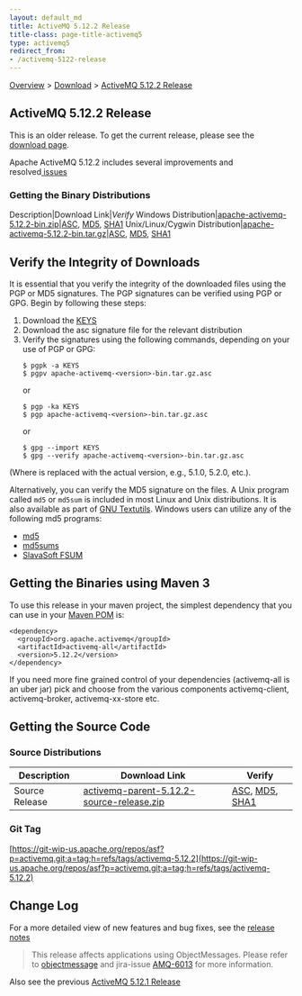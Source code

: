 ```yaml
---
layout: default_md
title: ActiveMQ 5.12.2 Release 
title-class: page-title-activemq5
type: activemq5
redirect_from:
- /activemq-5122-release
---
```


[Overview](overview) > [Download](download) > [ActiveMQ 5.12.2 Release](activemq-5122-release)

ActiveMQ 5.12.2 Release
-----------------------

<div class="alert alert-warning">
  This is an older release. To get the current release, please see the <a href="{{site.baseurl}}/components/classic/download" class="alert-link">download page</a>.
</div>

Apache ActiveMQ 5.12.2 includes several improvements and resolved[ issues](https://issues.apache.org/jira/secure/ReleaseNote.jspa?projectId=12311210&version=12333269)

### Getting the Binary Distributions

Description|Download Link|_Verify_
Windows Distribution|[apache-activemq-5.12.2-bin.zip](http://www.apache.org/dyn/closer.cgi?path=/activemq/5.12.2/apache-activemq-5.12.2-bin.zip)|[ASC](https://www.apache.org/dist/activemq/5.12.2/apache-activemq-5.12.2-bin.zip.asc), [MD5](https://www.apache.org/dist/activemq/5.12.2/apache-activemq-5.12.2-bin.zip.md5), [SHA1](https://www.apache.org/dist/activemq/5.12.2/apache-activemq-5.12.2-bin.zip.sha1)
Unix/Linux/Cygwin Distribution|[apache-activemq-5.12.2-bin.tar.gz](http://www.apache.org/dyn/closer.cgi?path=/activemq/5.12.2/apache-activemq-5.12.2-bin.tar.gz)|[ASC](https://www.apache.org/dist/activemq/5.12.2/apache-activemq-5.12.2-bin.tar.gz.asc), [MD5](https://www.apache.org/dist/activemq/5.12.2/apache-activemq-5.12.2-bin.tar.gz.md5), [SHA1](https://www.apache.org/dist/activemq/5.12.2/apache-activemq-5.12.2-bin.tar.gz.sha1)

Verify the Integrity of Downloads
---------------------------------

It is essential that you verify the integrity of the downloaded files using the PGP or MD5 signatures. The PGP signatures can be verified using PGP or GPG. Begin by following these steps:

1.  Download the [KEYS](http://www.apache.org/dist/activemq/KEYS)
2.  Download the asc signature file for the relevant distribution
3.  Verify the signatures using the following commands, depending on your use of PGP or GPG:
    ```
    $ pgpk -a KEYS
    $ pgpv apache-activemq-<version>-bin.tar.gz.asc
    ```
    or
    ```
    $ pgp -ka KEYS
    $ pgp apache-activemq-<version>-bin.tar.gz.asc
    ```
    or
    ```
    $ gpg --import KEYS
    $ gpg --verify apache-activemq-<version>-bin.tar.gz.asc
    ```

(Where <version> is replaced with the actual version, e.g., 5.1.0, 5.2.0, etc.).

Alternatively, you can verify the MD5 signature on the files. A Unix program called `md5` or `md5sum` is included in most Linux and Unix distributions. It is also available as part of [GNU Textutils](http://www.gnu.org/software/textutils/textutils.html). Windows users can utilize any of the following md5 programs:

*   [md5](http://www.fourmilab.ch/md5/)
*   [md5sums](http://www.pc-tools.net/win32/md5sums/)
*   [SlavaSoft FSUM](http://www.slavasoft.com/fsum/)

Getting the Binaries using Maven 3
----------------------------------

To use this release in your maven project, the simplest dependency that you can use in your [Maven POM](http://maven.apache.org/guides/introduction/introduction-to-the-pom.html) is:
```
<dependency>
  <groupId>org.apache.activemq</groupId>
  <artifactId>activemq-all</artifactId>
  <version>5.12.2</version>
</dependency>
```
If you need more fine grained control of your dependencies (activemq-all is an uber jar) pick and choose from the various components activemq-client, activemq-broker, activemq-xx-store etc.

Getting the Source Code
-----------------------

### Source Distributions

Description|Download Link|Verify
---|---|---
Source Release|[activemq-parent-5.12.2-source-release.zip](http://www.apache.org/dyn/closer.cgi?path=/activemq/5.12.2/activemq-parent-5.12.2-source-release.zip)|[ASC](https://www.apache.org/dist/activemq/5.12.2/activemq-parent-5.12.2-source-release.zip.asc), [MD5](https://www.apache.org/dist/activemq/5.12.2/activemq-parent-5.12.2-source-release.zip.md5), [SHA1](https://www.apache.org/dist/activemq/5.12.2/activemq-parent-5.12.2-source-release.zip.sha1)

### Git Tag

[https://git-wip-us.apache.org/repos/asf?p=activemq.git;a=tag;h=refs/tags/activemq-5.12.2](https://git-wip-us.apache.org/repos/asf?p=activemq.git;a=tag;h=refs/tags/activemq-5.12.2)

Change Log
----------

For a more detailed view of new features and bug fixes, see the [release notes](https://issues.apache.org/jira/secure/ReleaseNote.jspa?projectId=12311210&version=12333874)

> This release affects applications using ObjectMessages. Please refer to [objectmessage](objectmessage) and jira-issue [AMQ-6013](https://issues.apache.org/jira/browse/AMQ-6013) for more information.

Also see the previous [ActiveMQ 5.12.1 Release](activemq-5121-release)


